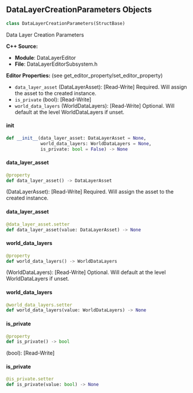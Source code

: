 ## DataLayerCreationParameters Objects

```python
class DataLayerCreationParameters(StructBase)
```

Data Layer Creation Parameters

**C++ Source:**

- **Module**: DataLayerEditor
- **File**: DataLayerEditorSubsystem.h

**Editor Properties:** (see get_editor_property/set_editor_property)

- ``data_layer_asset`` (DataLayerAsset):  [Read-Write] Required. Will assign the asset to the created instance.
- ``is_private`` (bool):  [Read-Write]
- ``world_data_layers`` (WorldDataLayers):  [Read-Write] Optional. Will default at the level WorldDataLayers if unset.

<a id="unreal.DataLayerCreationParameters.__init__"></a>

#### __init__

```python
def __init__(data_layer_asset: DataLayerAsset = None,
             world_data_layers: WorldDataLayers = None,
             is_private: bool = False) -> None
```

<a id="unreal.DataLayerCreationParameters.data_layer_asset"></a>

#### data_layer_asset

```python
@property
def data_layer_asset() -> DataLayerAsset
```

(DataLayerAsset):  [Read-Write] Required. Will assign the asset to the created instance.

<a id="unreal.DataLayerCreationParameters.data_layer_asset"></a>

#### data_layer_asset

```python
@data_layer_asset.setter
def data_layer_asset(value: DataLayerAsset) -> None
```

<a id="unreal.DataLayerCreationParameters.world_data_layers"></a>

#### world_data_layers

```python
@property
def world_data_layers() -> WorldDataLayers
```

(WorldDataLayers):  [Read-Write] Optional. Will default at the level WorldDataLayers if unset.

<a id="unreal.DataLayerCreationParameters.world_data_layers"></a>

#### world_data_layers

```python
@world_data_layers.setter
def world_data_layers(value: WorldDataLayers) -> None
```

<a id="unreal.DataLayerCreationParameters.is_private"></a>

#### is_private

```python
@property
def is_private() -> bool
```

(bool):  [Read-Write]

<a id="unreal.DataLayerCreationParameters.is_private"></a>

#### is_private

```python
@is_private.setter
def is_private(value: bool) -> None
```

<a id="unreal.CameraLookatTrackingSettings"></a>